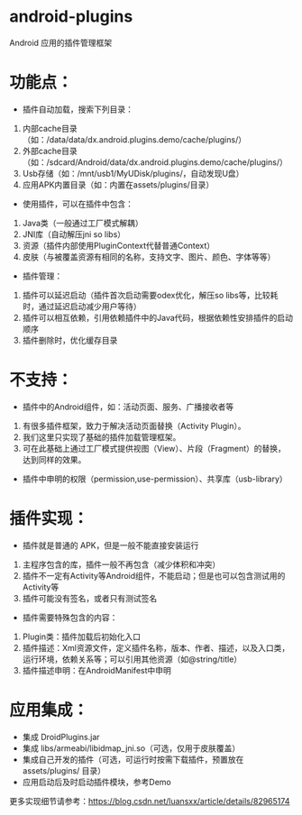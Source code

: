 # android-plugins
Android 应用的插件管理框架

# 功能点：
* 插件自动加载，搜索下列目录：
1. 内部cache目录（如：/data/data/dx.android.plugins.demo/cache/plugins/）
2. 外部cache目录（如：/sdcard/Android/data/dx.android.plugins.demo/cache/plugins/）
3. Usb存储（如：/mnt/usb1/MyUDisk/plugins/，自动发现U盘）
4. 应用APK内置目录（如：内置在assets/plugins/目录）
* 使用插件，可以在插件中包含：
1. Java类（一般通过工厂模式解耦）
2. JNI库（自动解压jni so libs）
3. 资源（插件内部使用PluginContext代替普通Context）
4. 皮肤（与被覆盖资源有相同的名称，支持文字、图片、颜色、字体等等）
* 插件管理：
1. 插件可以延迟启动（插件首次启动需要odex优化，解压so libs等，比较耗时，通过延迟启动减少用户等待）
2. 插件可以相互依赖，引用依赖插件中的Java代码，根据依赖性安排插件的启动顺序
3. 插件删除时，优化缓存目录
# 不支持：
* 插件中的Android组件，如：活动页面、服务、广播接收者等
1. 有很多插件框架，致力于解决活动页面替换（Activity Plugin）。
2. 我们这里只实现了基础的插件加载管理框架。
3. 可在此基础上通过工厂模式提供视图（View）、片段（Fragment）的替换，达到同样的效果。
* 插件中申明的权限（permission,use-permission）、共享库（usb-library）
# 插件实现：
* 插件就是普通的 APK，但是一般不能直接安装运行
1. 主程序包含的库，插件一般不再包含（减少体积和冲突）
2. 插件不一定有Activity等Android组件，不能启动；但是也可以包含测试用的Activity等
3. 插件可能没有签名，或者只有测试签名
* 插件需要特殊包含的内容：
1. Plugin类：插件加载后初始化入口
2. 插件描述：Xml资源文件，定义插件名称，版本、作者、描述，以及入口类，运行环境，依赖关系等；可以引用其他资源（如@string/title）
3. 插件描述申明：在AndroidManifest中申明
# 应用集成：
* 集成 DroidPlugins.jar
* 集成 libs/armeabi/libidmap_jni.so（可选，仅用于皮肤覆盖）
* 集成自己开发的插件（可选，可运行时按需下载插件，预置放在 assets/plugins/ 目录）
* 应用启动后及时启动插件模块，参考Demo

更多实现细节请参考：https://blog.csdn.net/luansxx/article/details/82965174
